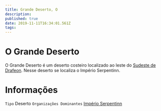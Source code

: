 ```yaml
---
title: Grande Deserto, O
description: 
published: true
date: 2019-11-11T16:34:01.561Z
tags: 
---
```


<!-- SUBTITLE: Visão geral sobre O Grande Deserto -->

# O Grande Deserto
O Grande Deserto é um deserto costeiro localizado ao leste do [Sudeste de Drafeon](/lugares/plano-material/drafeon/sudeste-de-drafeon#sudeste-de-drafeon). Nesse deserto se localiza o Império Serpentinn.

# Informações
`Tipo` Deserto
`Organizações Dominantes` [Império Serpentinn](/faccoes/nacoes/imperio-serpentinn#imperio-serpentinn)

